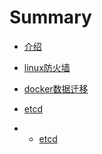 # Summary

* [介绍](README.md)

* [linux防火墙](linux防火墙.md)

* [docker数据迁移](docker数据迁移.md)

* [etcd](etcd.md)

* * [etcd](etcd.md) 
